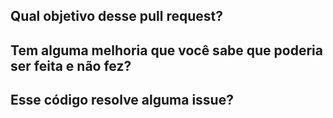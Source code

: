 ## Qual objetivo desse pull request?
<!--- De forma breve, o que esse PR adiciona ao repositório? -->

## Tem alguma melhoria que você sabe que poderia ser feita e não fez?
<!--- Coisas que você acha que poderiam ser melhores e afins -->

## Esse código resolve alguma issue?
<!--- Se sim, indique aqui com `Fix #número-da-issue` ou `Close #número-da-issue`. ex: `Fix #42` -->
